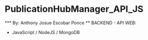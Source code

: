 # PublicationHubManager_API_JS
*** By: Anthony Josue Escobar Ponce
** BACKEND - API WEB:
* JavaScript / NodeJS / MongoDB
